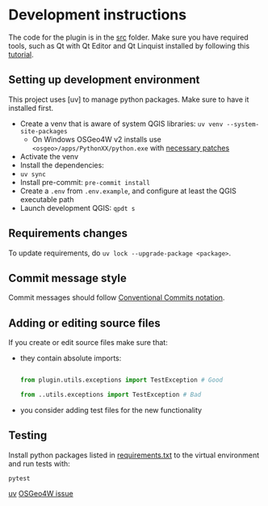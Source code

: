 # Development instructions

The code for the plugin is in the [src](../src) folder. Make sure you have
required tools, such as
Qt with Qt Editor and Qt Linquist installed by following this
[tutorial](https://www.qgistutorials.com/en/docs/3/building_a_python_plugin.html#get-the-tools).

## Setting up development environment

This project uses [uv] to manage python packages.
Make sure to have it installed first.

- Create a venv that is aware of system QGIS libraries: `uv venv --system-site-packages`
  - On Windows OSGeo4W v2 installs use `<osgeo>/apps/PythonXX/python.exe`
      with [necessary patches](./osgeo-python-patch.md)
- Activate the venv
- Install the dependencies:
- `uv sync`
- Install pre-commit: `pre-commit install`
- Create a `.env` from `.env.example`, and configure
  at least the QGIS executable path
- Launch development QGIS: `qpdt s`

## Requirements changes

To update requirements, do `uv lock --upgrade-package <package>`.

## Commit message style

Commit messages should follow [Conventional Commits notation](https://www.conventionalcommits.org/en/v1.0.0/#summary).

## Adding or editing source files

If you create or edit source files make sure that:

- they contain absolute imports:

    ```python

    from plugin.utils.exceptions import TestException # Good

    from ..utils.exceptions import TestException # Bad


    ```

- you consider adding test files for the new functionality

## Testing

Install python packages listed in [requirements.txt](../requirements.txt) to
the virtual environment and run tests with:

```shell script
pytest
```

[uv](https://docs.astral.sh/uv/getting-started/installation/)
[OSGeo4W issue](https://trac.osgeo.org/osgeo4w/ticket/692)
